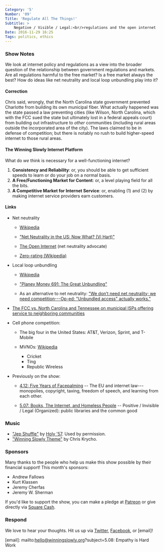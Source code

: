 ```yaml
---
Category: '5'
Number: '09'
Title: 'Regulate All The Things!'
Subtitle: >
    Negative / Visible / Legal:<br/>regulations and the open internet
Date: 2016-11-29 16:25
Tags: politics, ethics
---
```


### Show Notes

We look at internet policy and regulations as a view into the broader question of the relationship between government regulations and markets. Are all regulations harmful to the free market? Is a free market always the best? How do ideas like net neutrality and local loop unbundling play into it?

#### Correction

Chris said, wrongly, that the North Carolina state government prevented Charlotte from building its own municipal fiber. What actually happened was the state passed a law preventing cities (like Wilson, North Carolina, which with the FCC sued the state but ultimately lost in a federal appeals court) from building out infrastructure to *other* communities (including rural areas outside the incorporated area of the city). The laws claimed to be in defense of competition; but there is notably no rush to build higher-speed internet to those rural areas.

#### The Winning Slowly Internet Platform

What do *we* think is necessary for a well-functioning internet?

1. **Consistency and Reliability**: or, you should be able to get sufficient speeds to learn or do your job on a normal basis.
2. **A Free/Functioning Market for Content**: or, a level playing field for all the bits.
3. **A Competitive Market for Internet Service**: or, enabling (1) and (2) by making internet service providers earn customers.

#### Links

- Net neutrality

    * [Wikipedia](https://en.wikipedia.org/wiki/Net_neutrality)
    
    * ["Net Neutrality in the US: Now What? (Vi Hart)"](http://vihart.com/net-neutrality-in-the-us-now-what/)

    * [The Open Internet](http://www.theopeninter.net) (net neutrality advocate)

    * [Zero-rating (Wikipedia)](https://en.wikipedia.org/wiki/Zero-rating)

- Local loop unbundling

    * [Wikipedia](https://en.wikipedia.org/wiki/Local-loop_unbundling)

    * ["Planey Money 691: The Great Unbundling"](http://www.npr.org/sections/money/2016/03/23/471633490/episode-691-the-great-unbundling)

    * As an alternative to net neutrality: ["We don’t need net neutrality; we need competition---Op-ed: "Unbundled access" actually works."](http://arstechnica.com/tech-policy/2014/06/we-dont-need-net-neutrality-we-need-competition/)

- [The FCC vs. North Carolina and Tennessee on municipal ISPs offering service to neighboring communities](http://arstechnica.com/information-technology/2016/09/muni-isp-forced-to-shut-off-fiber-to-the-home-internet-after-court-ruling/)

- Cell phone competition:

    * The big four in the United States: AT&T, Verizon, Sprint, and T-Mobile


    * MVNOs: [Wikipedia](https://en.wikipedia.org/wiki/Mobile_virtual_network_operator)
        - Cricket
        - Ting
        - Republic Wireless

- Previously on the show:

    * [4.12: Five Years of Facepalming][4.12] -- The EU and internet law---monopolies, copyright, taxing, freedom of speech, and learning from each other.

    * [5.07: Books, The Internet, and Homeless People][5.07] -- Positive / Invisible / Legal (Organized): public libraries and the common good

[4.12]: http://www.winningslowly.org/4.12/
[5.07]: http://www.winningslowly.org/5.07/

### Music

- ["Jep Shuffle"](https://holy57.bandcamp.com/track/jep-shuffle) by [Holy '57](https://holy57.bandcamp.com/). Used by permission.
- ["Winning Slowly Theme"](https://soundcloud.com/chriskrycho/winning-slowly) by Chris Krycho. 


### Sponsors

Many thanks to the people who help us make this show possible by their financial support! This month's sponsors:

- Andrew Fallows
- Kurt Klassen
- Jeremy Cherfas
- Jeremy W. Sherman

If you'd like to support the show, you can make a pledge at [Patreon] or give
directly via [Square Cash].

[Patreon]: https://www.patreon.com/winningslowly
[Square Cash]: https://cash.me/$winningslowly


### Respond

We love to hear your thoughts. Hit us up via [Twitter], [Facebook], or [email]!

[Twitter]: //www.twitter.com/winningslowly
[Facebook]: //www.facebook.com/winningslowlypodcast
[email]: mailto:hello@winningslowly.org?subject=5.08: Empathy is Hard Work
